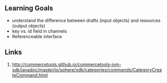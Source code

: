 ## Learning Goals

* understand the difference between drafts (input objects) and resources (output objects)
* key vs. id field in channels
* Referenceable interface

## Links

1. http://commercetools.github.io/commercetools-jvm-sdk/javadoc/master/io/sphere/sdk/categories/commands/CategoryCreateCommand.html